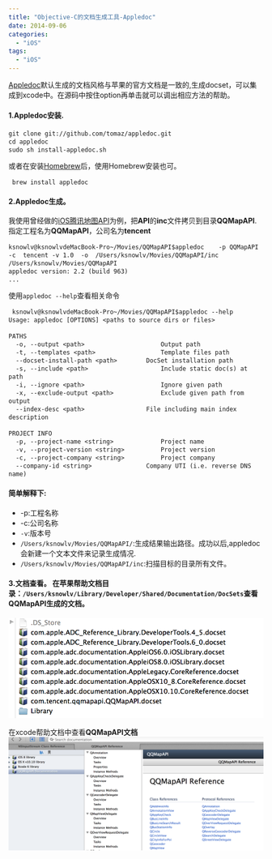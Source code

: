 ```yaml
---
title: "Objective-C的文档生成工具-Appledoc"
date: 2014-09-06
categories:
  - "iOS"
tags:
  - "iOS"
---
```

<!--more-->
[Appledoc](https://github.com/tomaz/appledoc)默认生成的文档风格与苹果的官方文档是一致的,生成docset，可以集成到xcode中。在源码中按住option再单击就可以调出相应方法的帮助。

<!--more-->

#### 1.Appledoc安装.
    git clone git://github.com/tomaz/appledoc.git
    cd appledoc
    sudo sh install-appledoc.sh
    
 或者在安装[Homebrew](http://brew.sh)后，使用Homebrew安装也可。
     
     brew install appledoc
     
#### 2.Appledoc生成。
我使用曾经做的[iOS腾讯地图API](http://open.map.qq.com/ios_v1/index.html)为例，把**API**的**inc**文件拷贝到目录**QQMapAPI**.指定工程名为**QQMapAPI**，公司名为**tencent**

    ksnowlv@ksnowlvdeMacBook-Pro~/Movies/QQMapAPI$appledoc    -p QQMapAPI -c  tencent -v 1.0  -o  /Users/ksnowlv/Movies/QQMapAPI/inc  /Users/ksnowlv/Movies/QQMapAPI
    appledoc version: 2.2 (build 963)
    ...
  
 使用`appledoc --help`查看相关命令
 
     ksnowlv@ksnowlvdeMacBook-Pro~/Movies/QQMapAPI$appledoc --help
    Usage: appledoc [OPTIONS] <paths to source dirs or files>

    PATHS
      -o, --output <path>                     Output path
      -t, --templates <path>                  Template files path
      --docset-install-path <path>        DocSet installation path
      -s, --include <path>                    Include static doc(s) at path
      -i, --ignore <path>                     Ignore given path
      -x, --exclude-output <path>             Exclude given path from output
      --index-desc <path>                 File including main index description

    PROJECT INFO
      -p, --project-name <string>             Project name
      -v, --project-version <string>          Project version
      -c, --project-company <string>          Project company
      --company-id <string>               Company UTI (i.e. reverse DNS name)
   
    
#### 简单解释下:
* -p:工程名称
* -c:公司名称
* `-v`:版本号
* `/Users/ksnowlv/Movies/QQMapAPI/`:生成结果输出路径。成功以后,appledoc会新建一个文本文件来记录生成情况.
* `/Users/ksnowlv/Movies/QQMapAPI/inc`:扫描目标的目录所有文件。

#### 3.文档查看。   在苹果帮助文档目录：`/Users/ksnowlv/Library/Developer/Shared/Documentation/DocSets`查看**QQMapAPI**生成的文档。
   ![image](/images/post/2014-09-06-objective-c-de-wen-dang-sheng-cheng-gong-ju-appledoc/qqmapapi_path.png)
   
   在xcode帮助文档中查看**QQMapAPI文档**
   ![image](/images/post/2014-09-06-objective-c-de-wen-dang-sheng-cheng-gong-ju-appledoc/qqmapapi_in_xcode_help.png)
   
